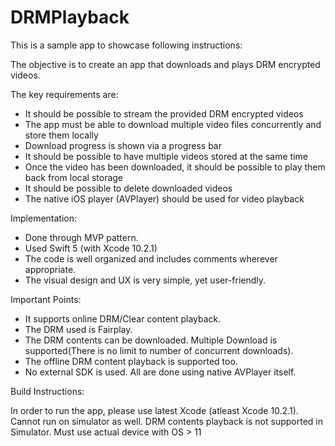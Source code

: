 # DRMPlayback

This is a sample app to showcase following instructions:

The objective is to create an app that downloads and plays DRM encrypted videos.

The key requirements are:
- It should be possible to stream the provided DRM encrypted videos
- The app must be able to download multiple video files concurrently and store them locally
- Download progress is shown via a progress bar
- It should be possible to have multiple videos stored at the same time
- Once the video has been downloaded, it should be possible to play them back from local storage
- It should be possible to delete downloaded videos
- The native iOS player (AVPlayer) should be used for video playback

Implementation:

- Done through MVP pattern.
- Used Swift 5 (with Xcode 10.2.1)
- The code is well organized and includes comments wherever appropriate.
- The visual design and UX is very simple, yet user-friendly.

Important Points:
- It supports online DRM/Clear content playback.
- The DRM used is Fairplay.
- The DRM contents can be downloaded. Multiple Download is supported(There is no limit to number of concurrent downloads).
- The offline DRM content playback is supported too.
- No external SDK is used. All are done using native AVPlayer itself.

Build Instructions:

In order to run the app, please use latest Xcode (atleast Xcode 10.2.1).
Cannot run on simulator as well. DRM contents playback is not supported in Simulator.
Must use actual device with OS > 11
